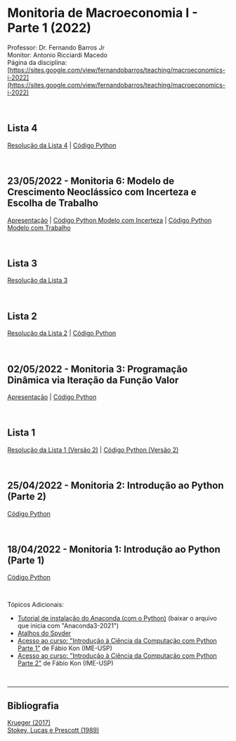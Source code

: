 # Monitoria de Macroeconomia I - Parte 1 (2022)
Professor: Dr. Fernando Barros Jr
<br>
Monitor: Antonio Ricciardi Macedo
<br>
Página da disciplina: [https://sites.google.com/view/fernandobarros/teaching/macroeconomics-i-2022](https://sites.google.com/view/fernandobarros/teaching/macroeconomics-i-2022)

<br>

## Lista 4
[Resolução da Lista 4](https://antoniormacedo.github.io/Macroeconomia-I/Lista_4.pdf) | [Código Python](https://antoniormacedo.github.io/Macroeconomia-I/Lista-4_python.py)

<br>


## 23/05/2022 - Monitoria 6: Modelo de Crescimento Neoclássico com Incerteza e Escolha de Trabalho
[Apresentação](https://antoniormacedo.github.io/Macroeconomia-I/Apresentação_Monitoria_6.pdf) | [Código Python Modelo com Incerteza](https://antoniormacedo.github.io/Macroeconomia-I/Monitoria-6_incerteza.py) | [Código Python Modelo com Trabalho](https://antoniormacedo.github.io/Macroeconomia-I/Monitoria-6_trabalho.py)

<br>

## Lista 3
[Resolução da Lista 3](https://antoniormacedo.github.io/Macroeconomia-I/Lista_3.pdf) 

<br>

## Lista 2
[Resolução da Lista 2](https://antoniormacedo.github.io/Macroeconomia-I/Lista_2-Macroeconomia_I.pdf) | [Código Python](https://antoniormacedo.github.io/Macroeconomia-I/Lista-2-Python.py)

<br>


## 02/05/2022 - Monitoria 3: Programação Dinâmica via Iteração da Função Valor
[Apresentação](https://antoniormacedo.github.io/Macroeconomia-I/Apresentação_Monitoria_3.pdf) | [Código Python](https://antoniormacedo.github.io/Macroeconomia-I/Monitoria_3.py)

<br>

## Lista 1
[Resolução da Lista 1 (Versão 2)](https://antoniormacedo.github.io/Macroeconomia-I/Lista_1.V2.pdf) | [Código Python (Versão 2)](https://antoniormacedo.github.io/Macroeconomia-I/Lista_1-Python.py)

<br>

## 25/04/2022 - Monitoria 2: Introdução ao Python (Parte 2)
[Código Python](https://antoniormacedo.github.io/Macroeconomia-I/Monitoria_2.py)

<br>

## 18/04/2022 - Monitoria 1: Introdução ao Python (Parte 1)
[Código Python](https://antoniormacedo.github.io/Macroeconomia-I/Monitoria_1.py)

<br>

Tópicos Adicionais:
<br>
- [Tutorial de instalação do Anaconda (com o Python)](https://www.gades-solutions.com.br/wp-content/uploads/2020/04/Tutorial-Instalac%CC%A7a%CC%83o-Python.pdf) (baixar o arquivo que inicia com "Anaconda3-2021")
- [Atalhos do Spyder](http://e-callisto.org/cospar2018/SpyderKeyboardShortcutsEditor.pdf)
- [Acesso ao curso: "Introdução à Ciência da Computação com Python Parte 1"](https://www.coursera.org/learn/ciencia-computacao-python-conceitos) de Fábio Kon (IME-USP)
- [Acesso ao curso: "Introdução à Ciência da Computação com Python Parte 2"](https://www.coursera.org/learn/ciencia-computacao-python-conceitos-2?) de Fábio Kon (IME-USP)

<br>

---

## Bibliografia

[Krueger (2017)](https://antoniormacedo.github.io/Macroeconomia-I/Krueger%20(2017).pdf)
<br>
[Stokey, Lucas e Prescott (1989)](https://antoniormacedo.github.io/Macroeconomia-I/Stokey,_Lucas_e_Prescott_(1989).pdf)
